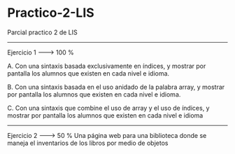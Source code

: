 # Practico-2-LIS
Parcial practico 2 de LIS 

****************************************************************
Ejercicio 1     ---> 100 %

A. Con una sintaxis basada exclusivamente en índices, y mostrar por pantalla los
alumnos que existen en cada nivel e idioma.

B. Con una sintaxis basada en el uso anidado de la palabra array, y mostrar por
pantalla los alumnos que existen en cada nivel e idioma.

C. Con una sintaxis que combine el uso de array y el uso de índices, y mostrar por
pantalla los alumnos que existen en cada nivel e idioma
****************************************************************
Ejercicio 2     ---> 50 %
Una página web para una biblioteca donde se maneja el inventarios de los libros por
medio de objetos
